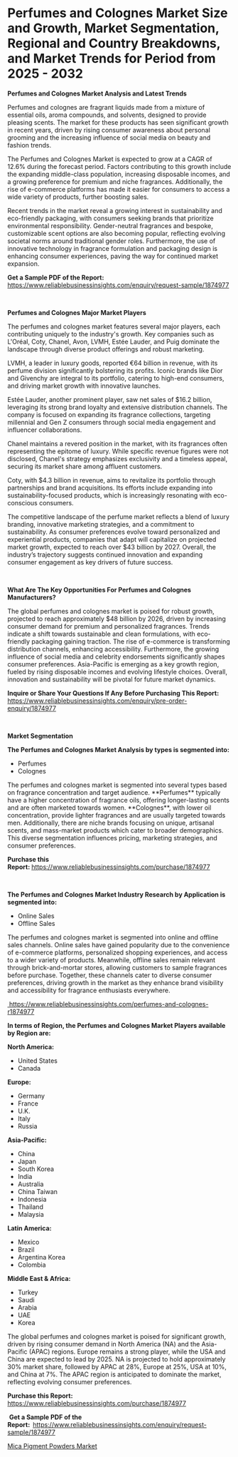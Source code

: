 <p><h1>Perfumes and Colognes Market Size and Growth, Market Segmentation, Regional and Country Breakdowns, and Market Trends for Period from 2025 -  2032</h1></p><p><strong>Perfumes and Colognes Market Analysis and Latest Trends</strong></p>
<p><p>Perfumes and colognes are fragrant liquids made from a mixture of essential oils, aroma compounds, and solvents, designed to provide pleasing scents. The market for these products has seen significant growth in recent years, driven by rising consumer awareness about personal grooming and the increasing influence of social media on beauty and fashion trends.</p><p>The Perfumes and Colognes Market is expected to grow at a CAGR of 12.6% during the forecast period. Factors contributing to this growth include the expanding middle-class population, increasing disposable incomes, and a growing preference for premium and niche fragrances. Additionally, the rise of e-commerce platforms has made it easier for consumers to access a wide variety of products, further boosting sales.</p><p>Recent trends in the market reveal a growing interest in sustainability and eco-friendly packaging, with consumers seeking brands that prioritize environmental responsibility. Gender-neutral fragrances and bespoke, customizable scent options are also becoming popular, reflecting evolving societal norms around traditional gender roles. Furthermore, the use of innovative technology in fragrance formulation and packaging design is enhancing consumer experiences, paving the way for continued market expansion.</p></p>
<p><strong>Get a Sample PDF of the Report:&nbsp;</strong> <a href="https://www.reliablebusinessinsights.com/enquiry/request-sample/1874977?utm_campaign=2099&utm_medium=2&utm_source=Github&utm_content=ia&utm_term=09022025&utm_id=perfumes-and-colognes">https://www.reliablebusinessinsights.com/enquiry/request-sample/1874977</a></p>
<p>&nbsp;</p>
<p><strong>Perfumes and Colognes Major Market Players</strong></p>
<p><p>The perfumes and colognes market features several major players, each contributing uniquely to the industry's growth. Key companies such as L'Oréal, Coty, Chanel, Avon, LVMH, Estée Lauder, and Puig dominate the landscape through diverse product offerings and robust marketing.</p><p>LVMH, a leader in luxury goods, reported €64 billion in revenue, with its perfume division significantly bolstering its profits. Iconic brands like Dior and Givenchy are integral to its portfolio, catering to high-end consumers, and driving market growth with innovative launches.</p><p>Estée Lauder, another prominent player, saw net sales of $16.2 billion, leveraging its strong brand loyalty and extensive distribution channels. The company is focused on expanding its fragrance collections, targeting millennial and Gen Z consumers through social media engagement and influencer collaborations.</p><p>Chanel maintains a revered position in the market, with its fragrances often representing the epitome of luxury. While specific revenue figures were not disclosed, Chanel's strategy emphasizes exclusivity and a timeless appeal, securing its market share among affluent customers.</p><p>Coty, with $4.3 billion in revenue, aims to revitalize its portfolio through partnerships and brand acquisitions. Its efforts include expanding into sustainability-focused products, which is increasingly resonating with eco-conscious consumers.</p><p>The competitive landscape of the perfume market reflects a blend of luxury branding, innovative marketing strategies, and a commitment to sustainability. As consumer preferences evolve toward personalized and experiential products, companies that adapt will capitalize on projected market growth, expected to reach over $43 billion by 2027. Overall, the industry’s trajectory suggests continued innovation and expanding consumer engagement as key drivers of future success.</p></p>
<p>&nbsp;</p>
<p><strong>What Are The Key Opportunities For Perfumes and Colognes Manufacturers?</strong></p>
<p><p>The global perfumes and colognes market is poised for robust growth, projected to reach approximately $48 billion by 2026, driven by increasing consumer demand for premium and personalized fragrances. Trends indicate a shift towards sustainable and clean formulations, with eco-friendly packaging gaining traction. The rise of e-commerce is transforming distribution channels, enhancing accessibility. Furthermore, the growing influence of social media and celebrity endorsements significantly shapes consumer preferences. Asia-Pacific is emerging as a key growth region, fueled by rising disposable incomes and evolving lifestyle choices. Overall, innovation and sustainability will be pivotal for future market dynamics.</p></p>
<p><strong>Inquire or Share Your Questions If Any Before Purchasing This Report:</strong> <a href="https://www.reliablebusinessinsights.com/enquiry/pre-order-enquiry/1874977?utm_campaign=2099&utm_medium=2&utm_source=Github&utm_content=ia&utm_term=09022025&utm_id=perfumes-and-colognes">https://www.reliablebusinessinsights.com/enquiry/pre-order-enquiry/1874977</a></p>
<p>&nbsp;</p>
<p><strong>Market Segmentation</strong></p>
<p><strong>The Perfumes and Colognes Market Analysis by types is segmented into:</strong></p>
<p><ul><li>Perfumes</li><li>Colognes</li></ul></p>
<p><p>The perfumes and colognes market is segmented into several types based on fragrance concentration and target audience. **Perfumes** typically have a higher concentration of fragrance oils, offering longer-lasting scents and are often marketed towards women. **Colognes**, with lower oil concentration, provide lighter fragrances and are usually targeted towards men. Additionally, there are niche brands focusing on unique, artisanal scents, and mass-market products which cater to broader demographics. This diverse segmentation influences pricing, marketing strategies, and consumer preferences.</p></p>
<p><strong>Purchase this Report:&nbsp;</strong><a href="https://www.reliablebusinessinsights.com/purchase/1874977?utm_campaign=2099&utm_medium=2&utm_source=Github&utm_content=ia&utm_term=09022025&utm_id=perfumes-and-colognes">https://www.reliablebusinessinsights.com/purchase/1874977</a></p>
<p>&nbsp;</p>
<p><strong>The Perfumes and Colognes Market Industry Research by Application is segmented into:</strong></p>
<p><ul><li>Online Sales</li><li>Offline Sales</li></ul></p>
<p><p>The perfumes and colognes market is segmented into online and offline sales channels. Online sales have gained popularity due to the convenience of e-commerce platforms, personalized shopping experiences, and access to a wider variety of products. Meanwhile, offline sales remain relevant through brick-and-mortar stores, allowing customers to sample fragrances before purchase. Together, these channels cater to diverse consumer preferences, driving growth in the market as they enhance brand visibility and accessibility for fragrance enthusiasts everywhere.</p></p>
<p><a href="https://www.reliablebusinessinsights.com/perfumes-and-colognes-r1874977?utm_campaign=2099&utm_medium=2&utm_source=Github&utm_content=ia&utm_term=09022025&utm_id=perfumes-and-colognes">&nbsp;https://www.reliablebusinessinsights.com/perfumes-and-colognes-r1874977</a></p>
<p><strong>In terms of Region, the Perfumes and Colognes Market Players available by Region are:</strong></p>
<p>
    <p> <strong> North America: </strong>
        <ul>
            <li>United States</li>
            <li>Canada</li>
        </ul>
        </p> 
    <p> <strong> Europe: </strong>
        <ul>
            <li>Germany</li>
            <li>France</li>
            <li>U.K.</li>
            <li>Italy</li>
            <li>Russia</li>
        </ul>
        </p> 
    <p> <strong> Asia-Pacific: </strong>
        <ul>
            <li>China</li>
            <li>Japan</li>
            <li>South Korea</li>
            <li>India</li>
            <li>Australia</li>
            <li>China Taiwan</li>
            <li>Indonesia</li>
            <li>Thailand</li>
            <li>Malaysia</li>
        </ul>
        </p> 
    <p> <strong> Latin America: </strong>
        <ul>
            <li>Mexico</li>
            <li>Brazil</li>
            <li>Argentina Korea</li>
            <li>Colombia</li>
        </ul>
        </p> 
    <p> <strong> Middle East & Africa: </strong>
        <ul>
            <li>Turkey</li>
            <li>Saudi</li>
            <li>Arabia</li>
            <li>UAE</li>
            <li>Korea</li>
        </ul>
    </p>
    </p>
<p><p>The global perfumes and colognes market is poised for significant growth, driven by rising consumer demand in North America (NA) and the Asia-Pacific (APAC) regions. Europe remains a strong player, while the USA and China are expected to lead by 2025. NA is projected to hold approximately 30% market share, followed by APAC at 28%, Europe at 25%, USA at 10%, and China at 7%. The APAC region is anticipated to dominate the market, reflecting evolving consumer preferences.</p></p>
<p><strong>Purchase this Report: </strong><a href="https://www.reliablebusinessinsights.com/purchase/1874977?utm_campaign=2099&utm_medium=2&utm_source=Github&utm_content=ia&utm_term=09022025&utm_id=perfumes-and-colognes">https://www.reliablebusinessinsights.com/purchase/1874977</a></p>
<p>&nbsp;<strong>Get a Sample PDF of the Report:&nbsp;&nbsp;</strong><a href="https://www.reliablebusinessinsights.com/enquiry/request-sample/1874977?utm_campaign=2099&utm_medium=2&utm_source=Github&utm_content=ia&utm_term=09022025&utm_id=perfumes-and-colognes">https://www.reliablebusinessinsights.com/enquiry/request-sample/1874977</a></p>
<p><strong></strong></p>
<p><p><a href="https://github.com/NargisHussain432/Market-Research-Report-List-1/blob/main/mica-pigment-powders-market.md?utm_campaign=2099&utm_medium=2&utm_source=Github&utm_content=ia&utm_term=09022025&utm_id=perfumes-and-colognes">Mica Pigment Powders Market</a></p></p>